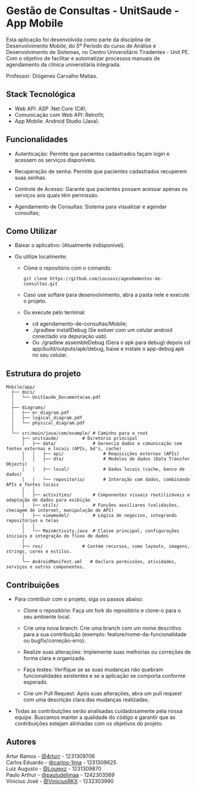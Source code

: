 # Gestão de Consultas - UnitSaude - App Mobile

 Esta aplicação foi desenvolvida como parte da disciplina de Desenvolvimento Mobile, do 5º Período do
curso de Análise e Desenvolvimento de Sistemas, no Centro Universitário Tiradentes - Unit PE.
 Com o objetivo de facilitar e automatizar processos manuais de agendamento da clínica universitária
integrada.

Professor: Diógenes Carvalho Matias.

## Stack Tecnológica

- Web API: ASP .Net Core (C#);
- Comunicação com Web API: Retrofit;
- App Mobile: Android Studio (Java).

## Funcionalidades

- Autenticação: Permite que pacientes cadastrados façam login e acessem os serviços disponíveis.
  
- Recuperação de senha: Permite que pacientes cadastrados recuperem suas senhas.
  
- Controle de Acesso: Garante que pacientes possam acessar apenas os serviços aos quais têm
  permissão.
  
- Agendamento de Consultas: Sistema para visualizar e agendar consultas;

## Como Utilizar

- Baixar o aplicativo: (Atualmente indisponível).

- Ou utilize localmente:

  - Clone o repositório com o comando:
    ```
    git clone https://github.com/Louiexz/agendamentos-de-consultas.git
    ```
  
  - Caso use softare para desenvolvimento, abra a pasta nele e execute o projeto.
 
  - Ou execute pelo terminal:
 
    - cd agendamento-de-consultas/Mobile;
    - ./gradlew installDebug (Se estiver com um celular android conectado via depuração usb).
    - Ou ./gradlew assembleDebug (Gera o apk para debug) depois cd app/build/outputs/apk/debug, baixe e instale o app-debug.apk no seu celular.

## Estrutura do projeto

    Mobile/app/
      ├── docs/
      │   └── UnitSaude_Documentacao.pdf
      |
      ├── diagrams/
      |   ├── er_diagram.pdf
      │   ├── logical_diagram.pdf
      │   └── physical_diagram.pdf
      |
      └── src/main/java/com/example/ # Caminho para o root
          ├── unitsaude/         # Diretório principal
          │   ├── data/              # Gerencia dados e comunicação com fontes externas e locais (APIs, bd's, cache)
          │   │   ├── api/               # Requisições externas (APIs)
          │   │   ├── dto/               # Modelos de dados (Data Transfer Objects)
          │   │   ├── local/             # Dados locais (cache, banco de dados)
          │   │   └── repositorio/       # Interação com dados, combinando APIs e fontes locais
          │   │
          │   ├── activities/        # Componentes visuais reutilizáveis e adaptação de dados para exibição
          │   ├── utils/             # Funções auxiliares (validações, checagem de internet, manipulação de API)
          │   ├── viewmodel/         # Lógica de negócios, integrando repositórios e telas
          │   │
          │   └── MainActivity.java  # Classe principal, configurações iniciais e integração do fluxo de dados
          │
          ├── res/               # Contém recursos, como layouts, imagens, strings, cores e estilos.
          │
          └── AndroidManifest.xml   # Declara permissões, atividades, serviços e outros componentes.

## Contribuições

- Para contribuir com o projeto, siga os passos abaixo:

    - Clone o repositório: Faça um fork do repositório e clone-o para o seu ambiente local.

    - Crie uma nova branch: Crie uma branch com um nome descritivo para a sua contribuição (exemplo:
      feature/nome-da-funcionalidade ou bugfix/correção-erro).

    - Realize suas alterações: Implemente suas melhorias ou correções de forma clara e organizada.

    - Faça testes: Verifique se as suas mudanças não quebram funcionalidades existentes e se a
      aplicação se comporta conforme esperado.

    - Crie um Pull Request: Após suas alterações, abra um pull request com uma descrição clara das
      mudanças realizadas.

- Todas as contribuições serão analisadas cuidadosamente pela nossa equipe. Buscamos manter a
  qualidade do código e garantir que as contribuições estejam alinhadas com os objetivos do projeto.

## Autores

Artur Ramos    - [@4rturr](https://github.com/4rturr) - 1231309706<br>
Carlos Eduardo - [@carlos-1ima](https://github.com/carlos-1ima) - 1231309625<br>
Luiz Augusto   - [@Louiexz](https://github.com/Louiexz) - 1231309870<br>
Paulo Arthur   - [@pauludelimaa](https://github.com/pauludelimaa) - 1242303569<br>
Vinicius José  - [@ViniciusRKX](https://github.com/ViniciusRKX) - 1232303990
